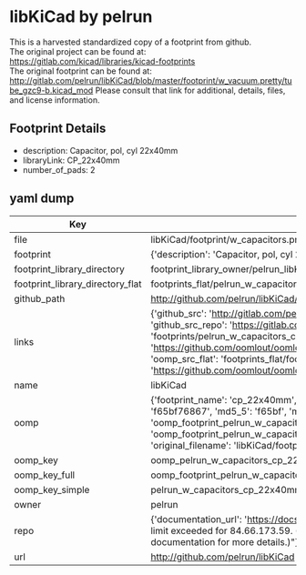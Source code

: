 # libKiCad by pelrun  
This is a harvested standardized copy of a footprint from github.  
The original project can be found at:  
https://gitlab.com/kicad/libraries/kicad-footprints  
The original footprint can be found at:
http://gitlab.com/pelrun/libKiCad/blob/master/footprint/w_vacuum.pretty/tube_gzc9-b.kicad_mod
Please consult that link for additional, details, files, and license information.  
## Footprint Details
* description: Capacitor, pol, cyl 22x40mm  
* libraryLink: CP_22x40mm  
* number_of_pads: 2  
## yaml dump  
| Key | Value |  
| --- | --- |  
| file | libKiCad/footprint/w_capacitors.pretty/CP_22x40mm.kicad_mod |  
| footprint | {'description': 'Capacitor, pol, cyl 22x40mm', 'libraryLink': 'CP_22x40mm', 'number_of_pads': 2} |  
| footprint_library_directory | footprint_library_owner/pelrun_libKiCad |  
| footprint_library_directory_flat | footprints_flat/pelrun_w_capacitors_cp_22x40mm/working |  
| github_path | http://github.com/pelrun/libKiCad/blob/master/footprint/w_capacitors.pretty/CP_22x40mm.kicad_mod |  
| links | {'github_src': 'http://gitlab.com/pelrun/libKiCad/blob/master/footprint/w_vacuum.pretty/tube_gzc9-b.kicad_mod', 'github_src_repo': 'https://gitlab.com/kicad/libraries/kicad-footprints', 'oomp_bot': 'footprints/pelrun_w_capacitors_cp_22x40mm/working', 'oomp_bot_github': 'https://github.com/oomlout/oomlout_oomp_footprint_bot/tree/main/footprints/pelrun_w_capacitors_cp_22x40mm/working', 'oomp_src_flat': 'footprints_flat/footprints_flat/pelrun_w_capacitors_cp_22x40mm/working', 'oomp_src_flat_github': 'https://github.com/oomlout/oomlout_oomp_footprint_src/tree/main/footprints_flat/pelrun_w_capacitors_cp_22x40mm/working'} |  
| name | libKiCad |  
| oomp | {'footprint_name': 'cp_22x40mm', 'library_name': 'w_capacitors', 'md5': 'f65bf768677f6c46ba5eb350c7504d15', 'md5_10': 'f65bf76867', 'md5_5': 'f65bf', 'md5_6': 'f65bf7', 'oomp_key': 'oomp_pelrun_w_capacitors_cp_22x40mm', 'oomp_key_extra': 'oomp_footprint_pelrun_w_capacitors_cp_22x40mm', 'oomp_key_full': 'oomp_footprint_pelrun_w_capacitors_cp_22x40mm_f65bf7', 'oomp_key_simple': 'pelrun_w_capacitors_cp_22x40mm', 'original_filename': 'libKiCad/footprint/w_capacitors.pretty/CP_22x40mm.kicad_mod', 'owner_name': 'pelrun'} |  
| oomp_key | oomp_pelrun_w_capacitors_cp_22x40mm |  
| oomp_key_full | oomp_footprint_pelrun_w_capacitors_cp_22x40mm |  
| oomp_key_simple | pelrun_w_capacitors_cp_22x40mm |  
| owner | pelrun |  
| repo | {'documentation_url': 'https://docs.github.com/rest/overview/resources-in-the-rest-api#rate-limiting', 'message': "API rate limit exceeded for 84.66.173.59. (But here's the good news: Authenticated requests get a higher rate limit. Check out the documentation for more details.)"} |  
| url | http://github.com/pelrun/libKiCad |  

